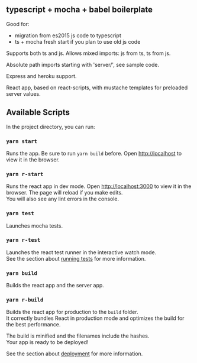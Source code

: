 typescript + mocha + babel boilerplate
---------------------------------------
Good for:

* migration from es2015 js code to typescript
* ts + mocha fresh start if you plan to use old js code

Supports both ts and js. Allows mixed imports: js from ts, ts from js.

Absolute path imports starting with 'server/', see sample code.

Express and heroku support.

React app, based on react-scripts, with mustache templates for preloaded server values.

## Available Scripts

In the project directory, you can run:

###  `yarn start`

Runs the app. Be sure to run `yarn build` before.
Open [http://localhost](http://localhost) to view it in the browser.

### `yarn r-start`

Runs the react app in dev mode.
Open [http://localhost:3000](http://localhost:3000) to view it in the browser.
The page will reload if you make edits.\
You will also see any lint errors in the console.

### `yarn test`

Launches mocha tests.

### `yarn r-test`

Launches the react test runner in the interactive watch mode.\
See the section about [running tests](https://facebook.github.io/create-react-app/docs/running-tests) for more information.

### `yarn build`

Builds the react app and the server app.

### `yarn r-build`

Builds the react app for production to the `build` folder.\
It correctly bundles React in production mode and optimizes the build for the best performance.

The build is minified and the filenames include the hashes.\
Your app is ready to be deployed!

See the section about [deployment](https://facebook.github.io/create-react-app/docs/deployment) for more information.

